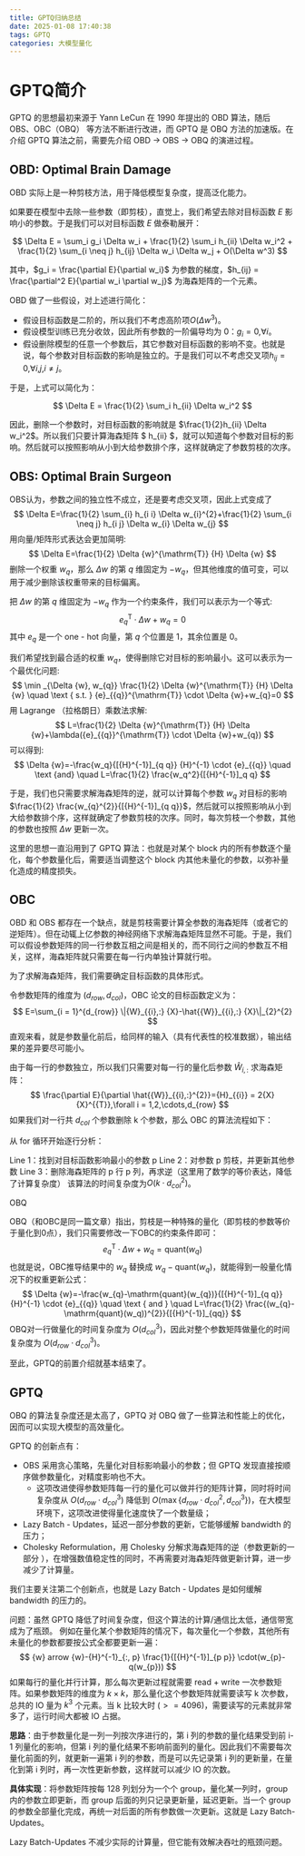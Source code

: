 ```yaml
---
title: GPTQ归纳总结
date: 2025-01-08 17:40:38
tags: GPTQ
categories: 大模型量化
---
```

# GPTQ简介
GPTQ 的思想最初来源于 Yann LeCun 在 1990 年提出的 OBD 算法，随后 OBS、OBC（OBQ） 等方法不断进行改进，而 GPTQ 是 OBQ 方法的加速版。在介绍 GPTQ 算法之前，需要先介绍 OBD -> OBS -> OBQ 的演进过程。

## OBD: Optimal Brain Damage

OBD 实际上是一种剪枝方法，用于降低模型复杂度，提高泛化能力。

如果要在模型中去除一些参数（即剪枝），直觉上，我们希望去除对目标函数 $E$ 影响小的参数。于是我们可以对目标函数 $E$ 做泰勒展开：

$$
\Delta E = \sum_i g_i \Delta w_i + \frac{1}{2} \sum_i h_{ii} \Delta w_i^2 + \frac{1}{2} \sum_{i \neq j} h_{ij} \Delta w_i \Delta w_j + O(\Delta w^3)
$$

其中，$g_i = \frac{\partial E}{\partial w_i}$ 为参数的梯度，$h_{ij} = \frac{\partial^2 E}{\partial w_i \partial w_j}$ 为海森矩阵的一个元素。

OBD 做了一些假设，对上述进行简化：

- 假设目标函数是二阶的，所以我们不考虑高阶项$O(\Delta w^3)$。
- 假设模型训练已充分收敛，因此所有参数的一阶偏导均为 0：$g_i = 0\text{,}\forall i$。
- 假设删除模型的任意一个参数后，其它参数对目标函数的影响不变。也就是说，每个参数对目标函数的影响是独立的。于是我们可以不考虑交叉项$h_{ij} = 0\text{,}\forall i\text{,}j\text{,}i \neq j$。

于是，上式可以简化为：

$$
\Delta E = \frac{1}{2} \sum_i h_{ii} \Delta w_i^2
$$

因此，删除一个参数时，对目标函数的影响就是 $\frac{1}{2}h_{ii} \Delta w_i^2$。所以我们只要计算海森矩阵 $ h_{ii} $，就可以知道每个参数对目标的影响。然后就可以按照影响从小到大给参数排个序，这样就确定了参数剪枝的次序。

## OBS: Optimal Brain Surgeon

OBS认为，参数之间的独立性不成立，还是要考虑交叉项，因此上式变成了
$$
\Delta E=\frac{1}{2} \sum_{i} h_{i i} \Delta w_{i}^{2}+\frac{1}{2} \sum_{i \neq j} h_{i j} \Delta w_{i} \Delta w_{j}
$$
用向量/矩阵形式表达会更加简明:
$$
\Delta E=\frac{1}{2} \Delta {w}^{\mathrm{T}} {H} \Delta {w}
$$
删除一个权重 $w_{q}$，那么 $\Delta {w}$ 的第 $q$ 维固定为 $-w_{q}$，但其他维度的值可变，可以用于减少删除该权重带来的目标偏离。

把 $\Delta {w}$ 的第 $q$ 维固定为 $-w_{q}$ 作为一个约束条件，我们可以表示为一个等式:
$$
{e}_{{q}}^{\mathrm{T}} \cdot \Delta {w}+w_{q}=0
$$
其中 ${e}_{{q}}$ 是一个 one - hot 向量，第 $q$ 个位置是 1，其余位置是 0。

我们希望找到最合适的权重 $w_{q}$，使得删除它对目标的影响最小。这可以表示为一个最优化问题:
$$
\min _{\Delta {w}, w_{q}} \frac{1}{2} \Delta {w}^{\mathrm{T}} {H} \Delta {w} \quad \text { s.t. } {e}_{{q}}^{\mathrm{T}} \cdot \Delta {w}+w_{q}=0
$$
用 Lagrange （拉格朗日）乘数法求解:
$$
L=\frac{1}{2} \Delta {w}^{\mathrm{T}} {H} \Delta {w}+\lambda({e}_{{q}}^{\mathrm{T}} \cdot \Delta {w}+w_{q})
$$
可以得到:
$$
\Delta {w}=-\frac{w_q}{[{H}^{-1}]_{q q}} {H}^{-1} \cdot {e}_{{q}} \quad \text {and} \quad L=\frac{1}{2} \frac{w_q^2}{[{H}^{-1}]_q q}
$$

于是，我们也只需要求解海森矩阵的逆，就可以计算每个参数 $w_{q}$ 对目标的影响 $\frac{1}{2} \frac{w_{q}^{2}}{[{H}^{-1}]_{q q}}$，然后就可以按照影响从小到大给参数排个序，这样就确定了参数剪枝的次序。同时，每次剪枝一个参数，其他的参数也按照 $\Delta {w}$ 更新一次。

这里的思想一直沿用到了 GPTQ 算法：也就是对某个 block 内的所有参数逐个量化，每个参数量化后，需要适当调整这个 block 内其他未量化的参数，以弥补量化造成的精度损失。
## OBC
OBD 和 OBS 都存在一个缺点，就是剪枝需要计算全参数的海森矩阵（或者它的逆矩阵）。但在动辄上亿参数的神经网络下求解海森矩阵显然不可能。于是，我们可以假设参数矩阵的同一行参数互相之间是相关的，而不同行之间的参数互不相关，这样，海森矩阵就只需要在每一行内单独计算就行啦。

为了求解海森矩阵，我们需要确定目标函数的具体形式。

令参数矩阵的维度为 $(d_{row},d_{col})$，OBC 论文的目标函数定义为：
$$
E=\sum_{i = 1}^{d_{row}} \|{W}_{{i},:} {X}-\hat{{W}}_{{i},:} {X}\|_{2}^{2}
$$
直观来看，就是参数量化前后，给同样的输入（具有代表性的校准数据），输出结果的差异要尽可能小。

由于每一行的参数独立，所以我们只需要对每一行的量化后参数 $\hat{{W}}_{{i},:}$ 求海森矩阵：
$$
\frac{\partial E}{\partial \hat{{W}}_{{i},:}^{2}}={H}_{{i}} = 2{X}{X}^{{T}},\forall i = 1,2,\cdots,d_{row}
$$
如果我们对一行共 $d_{col}$ 个参数删除 k 个参数，那么 OBC 的算法流程如下：

从 for 循环开始逐行分析：

Line 1：找到对目标函数影响最小的参数 p
Line 2：对参数 p 剪枝，并更新其他参数
Line 3：删除海森矩阵的 p 行 p 列，再求逆（这里用了数学的等价表达，降低了计算复杂度）
该算法的时间复杂度为$O(k\cdot{d_{col}^2})$。

OBQ

OBQ（和OBC是同一篇文章）指出，剪枝是一种特殊的量化（即剪枝的参数等价于量化到0点），我们只需要修改一下OBC的约束条件即可：
$$
{e}_{{q}}^{\mathrm{T}} \cdot \Delta {w}+w_{q}=\mathrm{quant}(w_{q})
$$
也就是说，OBC推导结果中的 $w_{q}$ 替换成 $w_{q}-\mathrm{quant}(w_{q})$，就能得到一般量化情况下的权重更新公式：
$$
\Delta {w}=-\frac{w_{q}-\mathrm{quant}(w_{q})}{[{H}^{-1}]_{q q}} {H}^{-1} \cdot {e}_{{q}} \quad \text { and } \quad L=\frac{1}{2} \frac{(w_{q}-\mathrm{quant}(w_q))^{2}}{[{H}^{-1}]_{qq}}
$$
OBQ对一行做量化的时间复杂度为 $O(d_{col}^{3})$，因此对整个参数矩阵做量化的时间复杂度为 $O(d_{row} \cdot d_{col}^{3})$。

至此，GPTQ的前置介绍就基本结束了。

## GPTQ

OBQ 的算法复杂度还是太高了，GPTQ 对 OBQ 做了一些算法和性能上的优化，因而可以实现大模型的高效量化。

GPTQ 的创新点有：
- OBS 采用贪心策略，先量化对目标影响最小的参数；但 GPTQ 发现直接按顺序做参数量化，对精度影响也不大。
    - 这项改进使得参数矩阵每一行的量化可以做并行的矩阵计算，同时将时间复杂度从 $O(d_{row} \cdot d_{col}^{3})$ 降低到 $O(\max\{d_{row} \cdot d_{col}^{2}, d_{col}^{3}\})$，在大模型环境下，这项改进使得量化速度快了一个数量级；
- Lazy Batch - Updates，延迟一部分参数的更新，它能够缓解 bandwidth 的压力；
- Cholesky Reformulation，用 Cholesky 分解求海森矩阵的逆（参数更新的一部分 ），在增强数值稳定性的同时，不再需要对海森矩阵做更新计算，进一步减少了计算量。

我们主要关注第二个创新点，也就是 Lazy Batch - Updates 是如何缓解 bandwidth 的压力的。

问题：虽然 GPTQ 降低了时间复杂度，但这个算法的计算/通信比太低，通信带宽成为了瓶颈。
例如在量化某个参数矩阵的情况下，每次量化一个参数，其他所有未量化的参数都要按公式全都要更新一遍：
$$
{w} arrow {w}-{H}^{-1}_{:, p} \frac{1}{[{H}^{-1}]_{p p}} \cdot(w_{p}-q(w_{p}))
$$
如果每行的量化并行计算，那么每次更新过程就需要 read + write 一次参数矩阵。如果参数矩阵的维度为 $k \times k$，那么量化这个参数矩阵就需要读写 k 次参数，总共的 IO 量为 $k^3$ 个元素。当 k 比较大时 ($>=4096$)，需要读写的元素就非常多了，运行时间大都被 IO 占据。 

**思路**：由于参数量化是一列一列按次序进行的，第 i 列的参数的量化结果受到前 i-1 列量化的影响，但第 i 列的量化结果不影响前面列的量化。因此我们不需要每次量化前面的列，就更新一遍第 i 列的参数，而是可以先记录第 i 列的更新量，在量化到第 i 列时，再一次性更新参数，这样就可以减少 IO 的次数。

**具体实现**：将参数矩阵按每 128 列划分为一个个 group，量化某一列时，group 内的参数立即更新，而 group 后面的列只记录更新量，延迟更新。当一个 group 的参数全部量化完成，再统一对后面的所有参数做一次更新。这就是 Lazy Batch-Updates。

Lazy Batch-Updates 不减少实际的计算量，但它能有效解决吞吐的瓶颈问题。